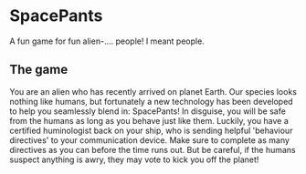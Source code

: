 # SpacePants
A fun game for fun alien-.... people!  I meant people.

## The game
You are an alien who has recently arrived on planet Earth.  Our species looks nothing like humans, but fortunately a new technology has been developed to help you seamlessly blend in: SpacePants!  In disguise, you will be safe from the humans as long as you behave just like them. Luckily, you have a certified huminologist back on your ship, who is sending helpful 'behaviour directives' to your communication device.  Make sure to complete as many directives as you can before the time runs out.  But be careful, if the humans suspect anything is awry, they may vote to kick you off the planet!

